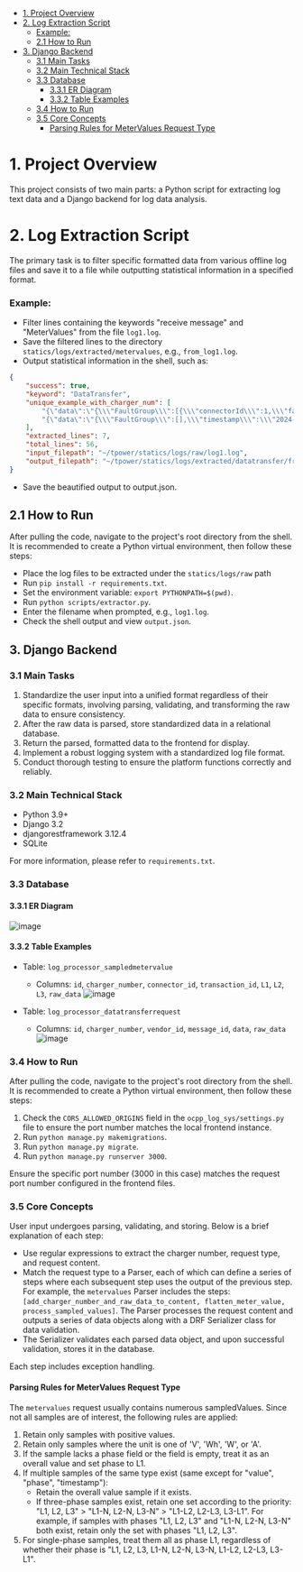 - [1. Project Overview](#1-project-overview)
- [2. Log Extraction Script](#2-log-extraction-script)
    + [Example:](#example)
  * [2.1 How to Run](#21-how-to-run)
- [3. Django Backend](#3-django-backend)
    + [3.1 Main Tasks](#31-main-tasks)
    + [3.2 Main Technical Stack](#32-main-technical-stack)
    + [3.3 Database](#33-database)
      - [3.3.1 ER Diagram](#331-er-diagram)
      - [3.3.2 Table Examples](#332-table-examples)
    + [3.4 How to Run](#34-how-to-run)
    + [3.5 Core Concepts](#35-core-concepts)
      - [Parsing Rules for MeterValues Request Type](#parsing-rules-for-metervalues-request-type)
# 1. Project Overview

This project consists of two main parts: a Python script for extracting log text data and a Django backend for log data analysis.

# 2. Log Extraction Script

The primary task is to filter specific formatted data from various offline log files and save it to a file while outputting statistical information in a specified format.

### Example:

- Filter lines containing the keywords "receive message" and "MeterValues" from the file `log1.log`.
- Save the filtered lines to the directory `statics/logs/extracted/metervalues`, e.g., `from_log1.log`.
- Output statistical information in the shell, such as:

```json
{
    "success": true,
    "keyword": "DataTransfer",
    "unique_example_with_charger_num": [
        "{\"data\":\"{\\\"FaultGroup\\\":[{\\\"connectorId\\\":1,\\\"fault\\\":[{\\\"Reason\\\":\\\"charging plug is not home\\\"}]},{\\\"connectorId\\\":2,\\\"fault\\\":[{\\\"Reason\\\":\\\"charging plug is not home\\\"}]}],\\\"timestamp\\\":\\\"2024-07-24T01:41:22Z\\\"}\",\"messageId\":\"chargePoridStatu\",\"vendorId\":\"CEGN\"}, Ocpp charger number: TH009",
        "{\"data\":\"{\\\"FaultGroup\\\":[],\\\"timestamp\\\":\\\"2024-07-24T01:41:49Z\\\"}\",\"messageId\":\"chargePoridStatu\",\"vendorId\":\"CEGN\"}, Ocpp charger number: TH009"
    ],
    "extracted_lines": 7,
    "total_lines": 56,
    "input_filepath": "~/tpower/statics/logs/raw/log1.log",
    "output_filepath": "~/tpower/statics/logs/extracted/datatransfer/from_log1.log"
}
```
- Save the beautified output to output.json.

## 2.1 How to Run
After pulling the code, navigate to the project's root directory from the shell. It is recommended to create a Python virtual environment, then follow these steps:

- Place the log files to be extracted under the `statics/logs/raw` path
- Run `pip install -r requirements.txt`.
- Set the environment variable: `export PYTHONPATH=$(pwd)`.
- Run `python scripts/extractor.py`.
- Enter the filename when prompted, e.g., `log1.log`.
- Check the shell output and view `output.json`.

## 3. Django Backend

### 3.1 Main Tasks

1. Standardize the user input into a unified format regardless of their specific formats, involving parsing, validating, and transforming the raw data to ensure consistency.
2. After the raw data is parsed, store standardized data in a relational database.
3. Return the parsed, formatted data to the frontend for display.
4. Implement a robust logging system with a standardized log file format.
5. Conduct thorough testing to ensure the platform functions correctly and reliably.

### 3.2 Main Technical Stack

- Python 3.9+
- Django 3.2
- djangorestframework 3.12.4
- SQLite

For more information, please refer to `requirements.txt`.

### 3.3 Database

#### 3.3.1 ER Diagram
![image](https://github.com/user-attachments/assets/6a4d5ad3-f748-44bc-a40b-f7851eab1afc)

#### 3.3.2 Table Examples

- Table: `log_processor_sampledmetervalue`
  - Columns: `id`, `charger_number`, `connector_id`, `transaction_id`, `L1`, `L2`, `L3`, `raw_data`
    ![image](https://github.com/user-attachments/assets/036c0045-52cb-4d14-a7ec-b10d74a6a48f)

- Table: `log_processor_datatransferrequest`
  - Columns: `id`, `charger_number`, `vendor_id`, `message_id`, `data`, `raw_data`
    ![image](https://github.com/user-attachments/assets/dc672a7d-d332-430e-bed2-2ba78724da54)

### 3.4 How to Run

After pulling the code, navigate to the project's root directory from the shell. It is recommended to create a Python virtual environment, then follow these steps:

1. Check the `CORS_ALLOWED_ORIGINS` field in the `ocpp_log_sys/settings.py` file to ensure the port number matches the local frontend instance.
2. Run `python manage.py makemigrations`.
3. Run `python manage.py migrate`.
4. Run `python manage.py runserver 3000`.

Ensure the specific port number (3000 in this case) matches the request port number configured in the frontend files.

### 3.5 Core Concepts

User input undergoes parsing, validating, and storing. Below is a brief explanation of each step:

- Use regular expressions to extract the charger number, request type, and request content.
- Match the request type to a Parser, each of which can define a series of steps where each subsequent step uses the output of the previous step. For example, the `metervalues` Parser includes the steps: `[add_charger_number_and_raw_data_to_content, flatten_meter_value, process_sampled_values]`. The Parser processes the request content and outputs a series of data objects along with a DRF Serializer class for data validation.
- The Serializer validates each parsed data object, and upon successful validation, stores it in the database.

Each step includes exception handling.

#### Parsing Rules for MeterValues Request Type

The `metervalues` request usually contains numerous sampledValues. Since not all samples are of interest, the following rules are applied:

1. Retain only samples with positive values.
2. Retain only samples where the unit is one of 'V', 'Wh', 'W', or 'A'.
3. If the sample lacks a phase field or the field is empty, treat it as an overall value and set phase to L1.
4. If multiple samples of the same type exist (same except for "value", "phase", "timestamp"):
    - Retain the overall value sample if it exists.
    - If three-phase samples exist, retain one set according to the priority: "L1, L2, L3" > "L1-N, L2-N, L3-N" > "L1-L2, L2-L3, L3-L1". For example, if samples with phases "L1, L2, L3" and "L1-N, L2-N, L3-N" both exist, retain only the set with phases "L1, L2, L3".
5. For single-phase samples, treat them all as phase L1, regardless of whether their phase is "L1, L2, L3, L1-N, L2-N, L3-N, L1-L2, L2-L3, L3-L1".


